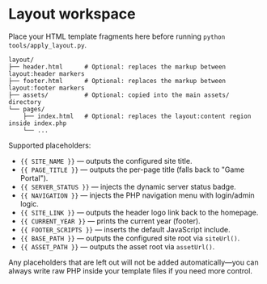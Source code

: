 # Layout workspace

Place your HTML template fragments here before running `python tools/apply_layout.py`.

```
layout/
├── header.html      # Optional: replaces the markup between layout:header markers
├── footer.html      # Optional: replaces the markup between layout:footer markers
├── assets/          # Optional: copied into the main assets/ directory
└── pages/
    ├── index.html   # Optional: replaces the layout:content region inside index.php
    └── ...
```

Supported placeholders:

- `{{ SITE_NAME }}` — outputs the configured site title.
- `{{ PAGE_TITLE }}` — outputs the per-page title (falls back to "Game Portal").
- `{{ SERVER_STATUS }}` — injects the dynamic server status badge.
- `{{ NAVIGATION }}` — injects the PHP navigation menu with login/admin logic.
- `{{ SITE_LINK }}` — outputs the header logo link back to the homepage.
- `{{ CURRENT_YEAR }}` — prints the current year (footer).
- `{{ FOOTER_SCRIPTS }}` — inserts the default JavaScript include.
- `{{ BASE_PATH }}` — outputs the configured site root via `siteUrl()`.
- `{{ ASSET_PATH }}` — outputs the asset root via `assetUrl()`.

Any placeholders that are left out will not be added automatically—you can
always write raw PHP inside your template files if you need more control.
